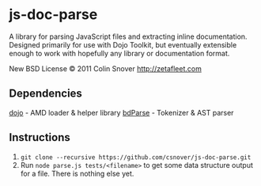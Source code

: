 js-doc-parse
============

A library for parsing JavaScript files and extracting inline documentation. Designed primarily for use with Dojo
Toolkit, but eventually extensible enough to work with hopefully any library or documentation format.

New BSD License © 2011 Colin Snover <http://zetafleet.com>

Dependencies
------------

[dojo](https://github.com/dojo/dojo) - AMD loader & helper library
[bdParse](https://github.com/altoviso/bdParse) - Tokenizer & AST parser

Instructions
------------

1. `git clone --recursive https://github.com/csnover/js-doc-parse.git`
2. Run `node parse.js tests/<filename>` to get some data structure output for a file. There is nothing else yet.